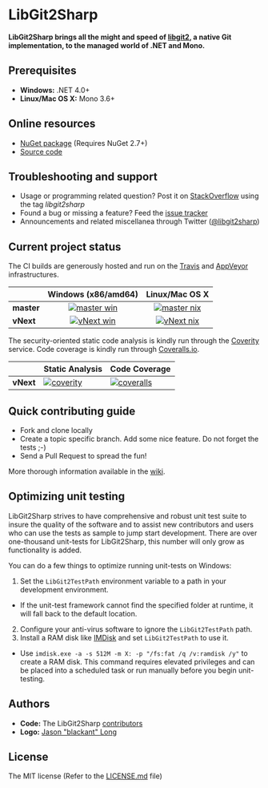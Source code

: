 # LibGit2Sharp

**LibGit2Sharp brings all the might and speed of [libgit2][libgit2], a native Git implementation, to the managed world of .NET and Mono.**

 [libgit2]: http://libgit2.github.com/

## Prerequisites

 - **Windows:** .NET 4.0+
 - **Linux/Mac OS X:** Mono 3.6+

## Online resources

 - [NuGet package][nuget] (Requires NuGet 2.7+)
 - [Source code][source]

 [nuget]: http://nuget.org/List/Packages/LibGit2Sharp
 [source]: https://github.com/libgit2/libgit2sharp/

## Troubleshooting and support

 - Usage or programming related question? Post it on [StackOverflow][so] using the tag *libgit2sharp*
 - Found a bug or missing a feature? Feed the [issue tracker][tracker]
 - Announcements and related miscellanea through Twitter ([@libgit2sharp][twitter])

 [so]: http://stackoverflow.com/questions/tagged/libgit2sharp
 [tracker]: https://github.com/libgit2/libgit2sharp/issues
 [twitter]: http://twitter.com/libgit2sharp

## Current project status

The CI builds are generously hosted and run on the [Travis][travis] and [AppVeyor][appveyor] infrastructures.

|  | Windows (x86/amd64) | Linux/Mac OS X |
| :------ | :------: | :------: |
| **master** | [![master win][master-win-badge]][master-win] | [![master nix][master-nix-badge]][master-nix] |
| **vNext** | [![vNext win][vNext-win-badge]][vNext-win] | [![vNext nix][vNext-nix-badge]][vNext-nix] |

The security-oriented static code analysis is kindly run through the [Coverity][coverity] service. Code coverage is kindly run through [Coveralls.io][coveralls].

|       | Static Analysis | Code Coverage |
|-------|-----------------|---------------|
| **vNext** | [![coverity][coverity-badge]][coverity-project] | [![coveralls][coveralls-badge]][coveralls-project] |


 [travis]: https://travis-ci.org/
 [appveyor]: http://appveyor.com/
 [coverity]: https://scan.coverity.com/
 [coveralls]: https://coveralls.io/

 [master-win-badge]: https://ci.appveyor.com/api/projects/status/8qxcoqdo9kp7x2w9/branch/master?svg=true
 [master-win]: https://ci.appveyor.com/project/libgit2/libgit2sharp/branch/master
 [master-nix-badge]: https://travis-ci.org/libgit2/libgit2sharp.svg?branch=master
 [master-nix]: https://travis-ci.org/libgit2/libgit2sharp/branches
 [vNext-win-badge]: https://ci.appveyor.com/api/projects/status/8qxcoqdo9kp7x2w9/branch/vNext?svg=true
 [vNext-win]: https://ci.appveyor.com/project/libgit2/libgit2sharp/branch/vNext
 [vNext-nix-badge]: https://travis-ci.org/libgit2/libgit2sharp.svg?branch=vNext
 [vNext-nix]: https://travis-ci.org/libgit2/libgit2sharp/branches

 [coverity-project]: https://scan.coverity.com/projects/2088
 [coverity-badge]: https://scan.coverity.com/projects/2088/badge.svg

 [coveralls-project]: https://coveralls.io/r/libgit2/libgit2sharp?branch=vNext
 [coveralls-badge]: https://coveralls.io/repos/libgit2/libgit2sharp/badge.svg?branch=vNext

## Quick contributing guide

 - Fork and clone locally
 - Create a topic specific branch. Add some nice feature. Do not forget the tests ;-)
 - Send a Pull Request to spread the fun!

More thorough information available in the [wiki][wiki].

 [wiki]: https://github.com/libgit2/libgit2sharp/wiki

## Optimizing unit testing
LibGit2Sharp strives to have comprehensive and robust unit test suite to insure the quality of the software and to assist new contributors and users who can use the tests as sample to jump start development. There are over one-thousand unit-tests for LibGit2Sharp, this number will only grow as functionality is added.

You can do a few things to optimize running unit-tests on Windows:

1. Set the `LibGit2TestPath` environment variable to a path in your development environment.
  * If the unit-test framework cannot find the specified folder at runtime, it will fall back to the default location.
2. Configure your anti-virus software to ignore the `LibGit2TestPath` path.
3. Install a RAM disk like [IMDisk](http://www.ltr-data.se/opencode.html/#ImDisk) and set `LibGit2TestPath` to use it.
  * Use `imdisk.exe -a -s 512M -m X: -p "/fs:fat /q /v:ramdisk /y"` to create a RAM disk. This command requires elevated privileges and can be placed into a scheduled task or run manually before you begin unit-testing.

## Authors

 - **Code:** The LibGit2Sharp [contributors][committers]
 - **Logo:** [Jason "blackant" Long][blackant]

 [committers]: https://github.com/libgit2/libgit2sharp/contributors
 [blackant]: https://github.com/jasonlong

## License

The MIT license (Refer to the [LICENSE.md][license] file)

 [license]: https://github.com/libgit2/libgit2sharp/blob/master/LICENSE.md
